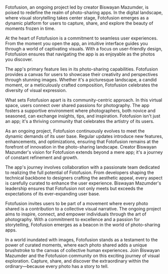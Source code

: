 Fotofusion, an ongoing project led by creator Biswayan Mazumder, is poised to redefine the realm of photo-sharing apps. In the digital landscape, where visual storytelling takes center stage, Fotofusion emerges as a dynamic platform for users to capture, share, and explore the beauty of moments frozen in time.

At the heart of Fotofusion is a commitment to seamless user experiences. From the moment you open the app, an intuitive interface guides you through a world of captivating visuals. With a focus on user-friendly design, Fotofusion ensures that navigating the app is as enjoyable as the photos you discover.

The app's primary feature lies in its photo-sharing capabilities. Fotofusion provides a canvas for users to showcase their creativity and perspectives through stunning images. Whether it's a picturesque landscape, a candid moment, or a meticulously crafted composition, Fotofusion celebrates the diversity of visual expression.

What sets Fotofusion apart is its community-centric approach. In this virtual space, users connect over shared passions for photography. The app fosters a supportive environment where photographers, both novice and seasoned, can exchange insights, tips, and inspiration. Fotofusion isn't just an app; it's a thriving community that celebrates the artistry of its users.

As an ongoing project, Fotofusion continuously evolves to meet the dynamic demands of its user base. Regular updates introduce new features, enhancements, and optimizations, ensuring that Fotofusion remains at the forefront of innovation in the photo-sharing landscape. Creator Biswayan Mazumder's vision for Fotofusion extends beyond a mere app; it's a journey of constant refinement and growth.

The app's journey involves collaboration with a passionate team dedicated to realizing the full potential of Fotofusion. From developers shaping the technical backbone to designers crafting the aesthetic appeal, every aspect is carefully curated to enhance the user experience. Biswayan Mazumder's leadership ensures that Fotofusion not only meets but exceeds the expectations of its ever-expanding user base.

Fotofusion invites users to be part of a movement where every photo shared is a contribution to a collective visual narrative. The ongoing project aims to inspire, connect, and empower individuals through the art of photography. With a commitment to excellence and a passion for storytelling, Fotofusion emerges as a beacon in the world of photo-sharing apps.

In a world inundated with images, Fotofusion stands as a testament to the power of curated moments, where each photo shared adds a unique brushstroke to the canvas of collective human experiences. Join Biswayan Mazumder and the Fotofusion community on this exciting journey of visual exploration. Capture, share, and discover the extraordinary within the ordinary—because every photo has a story to tell.